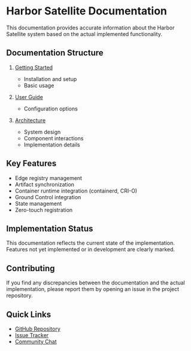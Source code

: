 # Harbor Satellite Documentation

This documentation provides accurate information about the Harbor Satellite system based on the actual implemented functionality.

## Documentation Structure

1. [Getting Started](./getting-started/)
   - Installation and setup
   - Basic usage

2. [User Guide](./user-guide/README.md)
   - Configuration options


3. [Architecture](./architecture/README.md)
   - System design
   - Component interactions
   - Implementation details

## Key Features

- Edge registry management
- Artifact synchronization
- Container runtime integration (containerd, CRI-O)
- Ground Control integration
- State management
- Zero-touch registration

## Implementation Status

This documentation reflects the current state of the implementation. Features not yet implemented or in development are clearly marked.

## Contributing

If you find any discrepancies between the documentation and the actual implementation, please report them by opening an issue in the project repository.

## Quick Links
- [GitHub Repository](https://github.com/goharbor/harbor-satellite)
- [Issue Tracker](https://github.com/goharbor/harbor-satellite/issues)
- [Community Chat](https://cloud-native.slack.com/archives/C06NE6EJBU1) 
